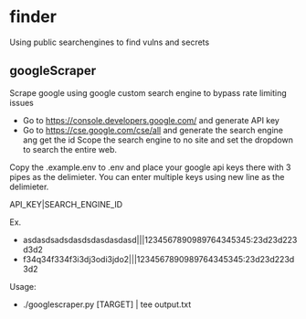 # finder
Using public searchengines to find vulns and secrets

## googleScraper
Scrape google using google custom search engine to bypass rate limiting issues

* Go to https://console.developers.google.com/ and generate API key
* Go to https://cse.google.com/cse/all and generate the search engine ang get the id
Scope the search engine to no site and set the dropdown to search the entire web.

Copy the .example.env to .env and place your google api keys there with 3 pipes as the delimieter. You can enter multiple keys using new line as the delimieter.

API_KEY|SEARCH_ENGINE_ID

Ex.
* asdasdsadsdasdsdasdasdasd|||1234567890989764345345:23d23d223d3d2
* f34q34f334f3i3dj3odi3jdo2|||1234567890989764345345:23d23d223d3d2

Usage:
* ./googlescraper.py [TARGET] | tee output.txt